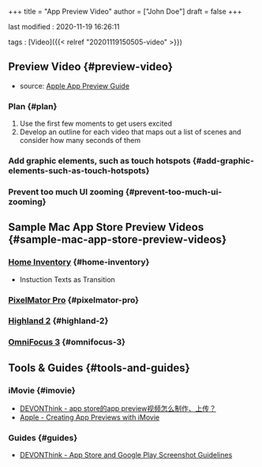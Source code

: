 +++
title = "App Preview Video"
author = ["John Doe"]
draft = false
+++

last modified
: 2020-11-19 16:26:11


tags
: [Video]({{< relref "20201119150505-video" >}})


## Preview Video {#preview-video}

-   source: [Apple App Preview Guide](https://developer.apple.com/app-store/app-previews/)


### Plan {#plan}

1.  Use the first few moments to get users excited
2.  Develop an outline for each video that maps out a list of scenes and consider how many seconds of them


### Add graphic elements, such as touch hotspots {#add-graphic-elements-such-as-touch-hotspots}


### Prevent too much UI zooming {#prevent-too-much-ui-zooming}


## Sample Mac App Store Preview Videos {#sample-mac-app-store-preview-videos}


### [Home Inventory](https://apps.apple.com/us/app/home-inventory/id413564952?mt=12) {#home-inventory}

-   Instuction Texts as Transition


### [PixelMator Pro](https://apps.apple.com/us/app/pixelmator-pro/id1289583905?mt=12) {#pixelmator-pro}


### [Highland 2](https://apps.apple.com/us/app/highland-2/id1171820258?mt=12) {#highland-2}


### [OmniFocus 3](https://apps.apple.com/us/app/omnifocus-3/id1346203938?mt=12) {#omnifocus-3}


## Tools & Guides {#tools-and-guides}


### iMovie {#imovie}

-   [DEVONThink - app store的app preview视频怎么制作、上传？](//07255AC5-C38C-41C6-BDB5-10B689CB7E67)
-   [Apple - Creating App Previews with iMovie](https://developer.apple.com/support/imovie/)


### Guides {#guides}

-   [DEVONThink - App Store and Google Play Screenshot Guidelines](//863439EF-0E99-4429-809F-02E605855603)
